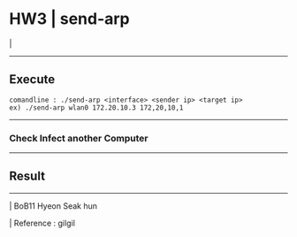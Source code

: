 # HW3 | send-arp

| 

---
## Execute
```
comandline : ./send-arp <interface> <sender ip> <target ip>
ex) ./send-arp wlan0 172.20.10.3 172,20,10,1
```
---
### Check Infect another Computer

---
## Result


---
| BoB11 Hyeon Seak hun

| Reference : gilgil

